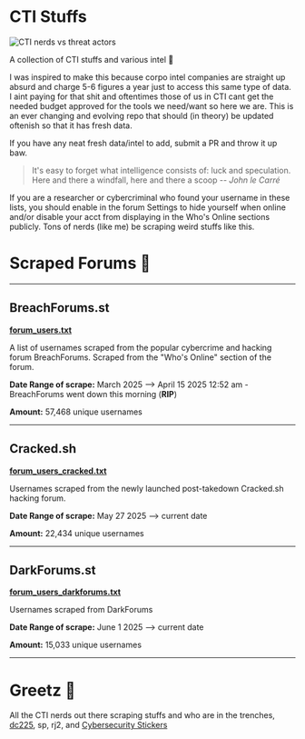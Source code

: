 # CTI Stuffs

![CTI nerds vs threat actors](https://i.imgur.com/SP93Ph5.png)

A collection of CTI stuffs and various intel 📃 

I was inspired to make this because corpo intel companies are straight up absurd and charge 5-6 figures a year just to access this same type of data. I aint paying for that shit and oftentimes those of us in CTI cant get the needed budget approved for the tools we need/want so here we are. This is an ever changing and evolving repo that should (in theory) be updated oftenish so that it has fresh data.

If you have any neat fresh data/intel to add, submit a PR and throw it up baw.

> It's easy to forget what intelligence consists of: luck and speculation. Here and there a windfall, here and there a scoop -- *John le Carré*

If you are a researcher or cybercriminal who found your username in these lists, you should enable in the forum Settings to hide yourself when online and/or disable your acct from displaying in the Who's Online sections publicly. Tons of nerds (like me) be scraping weird stuffs like this. 

# Scraped Forums 📃

---

## BreachForums.st

**[forum_users.txt](https://github.com/spmedia/CTI-Stuffs/blob/main/forum_users.txt)**

A list of usernames scraped from the popular cybercrime and hacking forum BreachForums. Scraped from the "Who's Online" section of the forum.

**Date Range of scrape:** March 2025 --> April 15 2025 12:52 am - BreachForums went down this morning (**RIP**)

**Amount:** 57,468 unique usernames

---

## Cracked.sh

**[forum_users_cracked.txt](https://github.com/spmedia/CTI-Stuffs/blob/main/forum_users_cracked.txt)**

Usernames scraped from the newly launched post-takedown Cracked.sh hacking forum.

**Date Range of scrape:** May 27 2025 --> current date

**Amount:** 22,434 unique usernames

---

## DarkForums.st

**[forum_users_darkforums.txt](https://github.com/spmedia/CTI-Stuffs/blob/main/forum_users_darkforums.txt)**

Usernames scraped from DarkForums

**Date Range of scrape:** June 1 2025 --> current date

**Amount:** 15,033 unique usernames

----

# Greetz 💌

All the CTI nerds out there scraping stuffs and who are in the trenches, [dc225](https://defcon225.org/), sp, rj2, and [Cybersecurity Stickers](https://cybersecuritystickers.com/)
